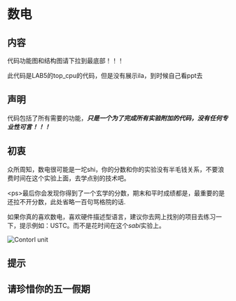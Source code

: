# 数电

## 内容

代码功能图和结构图请下拉到最底部！！！

此代码是LAB5的top_cpu的代码，但是没有展示ila，到时候自己看ppt去

## 声明
代码包括了所有需要的功能，***只是一个为了完成所有实验附加的代码，没有任何专业性可言！！！***

## 初衷

  众所周知，数电很可能是一坨shi，你的分数和你的实验没有半毛钱关系，不要浪费时间在这个实验上面，去学点别的技术吧。
  
\<ps\>最后你会发现你得到了一个玄学的分数，期末和平时成绩都是，最重要的是还拉不开分数，此处省略一百句骂格院的话.

  如果你真的喜欢数电，喜欢硬件描述型语言，建议你去网上找别的项目去练习一下，提示例如：USTC。而不是花时间在这个*sabi*实验上。


![Contorl unit](//Controlunit.png)

  
## 提示 
## 请珍惜你的五一假期
